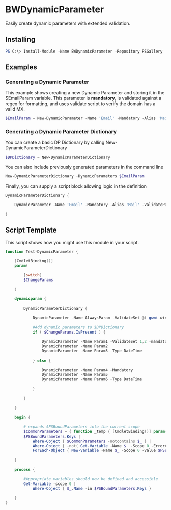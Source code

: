 # BWDynamicParameter
Easily create dynamic parameters with extended validation.

## Installing

```PowerShell
PS C:\> Install-Module -Name BWDynamicParameter -Repository PSGallery
```

## Examples

### Generating a Dynamic Parameter

This example shows creating a new Dynamic Parameter and storing it in the $EmailParam variable. This parameter is **mandatory**, is validated against a regex for formatting, and uses validate script to verify the domain has a valid MX.

```PowerShell
$EmailParam = New-DynamicParameter -Name 'Email' -Mandatory -Alias 'Mail' -ValidatePattern '^.+@.+\..+$' -ValidateScript { [bool](Resolve-DnsName -Type MX -Name $_.Split('@', 2)[1]) -ErrorAction SilentlyContinue }
```

### Generating a Dynamic Parameter Dictionary

You can create a basic DP Dictionary by calling New-DynamicParameterDictionary

```PowerShell
$DPDictionary = New-DynamicParameterDictionary
```

You can also include previously generated parameters in the command line

```PowerShell
New-DynamicParameterDictionary -DynamicParameters $EmailParam
```

Finally, you can supply a script block allowing logic in the definition

```Powershell
DynamicParameterDictionary {

    DynamicParameter -Name 'Email' -Mandatory -Alias 'Mail' -ValidatePattern '^.+@.+\..+$' -ValidateScript { [bool](Resolve-DnsName -Type MX -Name $_.Split('@', 2)[1]) -ErrorAction SilentlyContinue }
    
}
```

## Script Template

This script shows how you might use this module in your script.

```PowerShell
function Test-DynamicParameter {

    [CmdletBinding()]
    param(
        
        [switch]
        $ChangeParams
        
    )
        
    dynamicparam {
        
        DynamicParameterDictionary {
            
            DynamicParameter -Name AlwaysParam -ValidateSet @( gwmi win32_volume | %{$_.driveletter} | sort )
            
            #Add dynamic parameters to $DPDictionary
            if ( $ChangeParams.IsPresent ) {
                
                DynamicParameter -Name Param1 -ValidateSet 1,2 -mandatory
                DynamicParameter -Name Param2
                DynamicParameter -Name Param3 -Type DateTime
                
            } else {
                
                DynamicParameter -Name Param4 -Mandatory
                DynamicParameter -Name Param5
                DynamicParameter -Name Param6 -Type DateTime
                
            }
        
        }
    
    }
    
    begin {
        
        # expands $PSBoundParameters into the current scope
        $CommonParameters = { function _temp { [CmdletBinding()] param() }; (Get-Command _temp | Select-Object -ExpandProperty Parameters).Keys }.Invoke()
        $PSBoundParameters.Keys |
            Where-Object { $CommonParameters -notcontains $_ } |
            Where-Object { -not( Get-Variable -Name $_ -Scope 0 -ErrorAction SilentlyContinue ) } |
            ForEach-Object { New-Variable -Name $_ -Scope 0 -Value $PSBoundParameters[$_] }
        
    }
    
    process {
        
        #Appropriate variables should now be defined and accessible
        Get-Variable -scope 0 |
            Where-Object { $_.Name -in $PSBoundParameters.Keys }
        
    }
}
```
